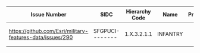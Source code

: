 |﻿Issue Number| SIDC|Hierarchy Code|Name|ProSampleOID|Standard|Runtime|Pro|
|---|---|---|---|---|---|---|---|
|https://github.com/Esri/military-features-data/issues/290|SFGPUCI--------|1.X.3.2.1.1 |INFANTRY||![](./Standard/SFGPUCI--------.png) |![](./Runtime/SFGPUCI--------.png) |![](./Pro/SFGPUCI--------.png) |
